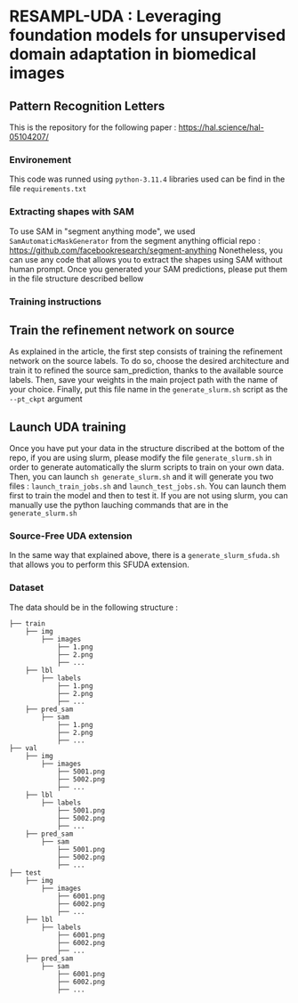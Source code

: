 # RESAMPL-UDA : Leveraging foundation models for unsupervised domain adaptation in biomedical images
## Pattern Recognition Letters
This is the repository for the following paper : https://hal.science/hal-05104207/

### Environement

This code was runned using ```python-3.11.4```
libraries used can be find in the file ```requirements.txt```

### Extracting shapes with SAM
To use SAM in "segment anything mode", we used ```SamAutomaticMaskGenerator``` from the segment anything official repo : https://github.com/facebookresearch/segment-anything
Nonetheless, you can use any code that allows you to extract the shapes using SAM without human prompt.
Once you generated your SAM predictions, please put them in the file structure described bellow

### Training instructions
## Train the refinement network on source
As explained in the article, the first step consists of training the refinement network on the source labels. To do so, choose the desired architecture and train it to refined the source sam_prediction, thanks to the available source labels.
Then, save your weights in the main project path with the name of your choice.
Finally, put this file name in the ```generate_slurm.sh``` script as the ```--pt_ckpt``` argument

## Launch UDA training

Once you have put your data in the structure discribed at the bottom of the repo, if you are using slurm, please modify the file ```generate_slurm.sh``` in order to generate automatically the slurm scripts to train on your own data.
Then, you can launch ```sh generate_slurm.sh``` and it will generate you two files : ```launch_train_jobs.sh``` and ```launch_test_jobs.sh```. You can launch them first to train the model and then to test it.
If you are not using slurm, you can manually use the python lauching commands that are in the ```generate_slurm.sh```

### Source-Free UDA extension
In the same way that explained above, there is a ```generate_slurm_sfuda.sh``` that allows you to perform this SFUDA extension.


### Dataset 
The data should be in the following structure :

```
├── train
    ├── img
        ├── images
            ├── 1.png
            ├── 2.png
            ├── ...
    ├── lbl
        ├── labels
            ├── 1.png
            ├── 2.png
            ├── ...
    ├── pred_sam
        ├── sam
            ├── 1.png
            ├── 2.png
            ├── ...
├── val
    ├── img
        ├── images
            ├── 5001.png
            ├── 5002.png
            ├── ...
    ├── lbl
        ├── labels
            ├── 5001.png
            ├── 5002.png
            ├── ...
    ├── pred_sam
        ├── sam
            ├── 5001.png
            ├── 5002.png
            ├── ...
├── test
    ├── img
        ├── images
            ├── 6001.png
            ├── 6002.png
            ├── ...
    ├── lbl
        ├── labels
            ├── 6001.png
            ├── 6002.png
            ├── ...
    ├── pred_sam
        ├── sam
            ├── 6001.png
            ├── 6002.png
            ├── ...

```
